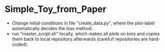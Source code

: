 # Simple_Toy_from_Paper

 - Change initial conditions in file "create_data.py", where the plot-label automatically decides the loss method.
 - run "master_script.sh" locally, which makes all plots on bms and copies them back to local repository afterwards (careful! repositories are hard-coded).
